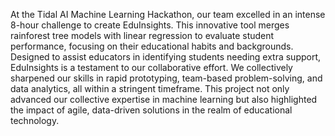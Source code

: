 At the Tidal AI Machine Learning Hackathon, our team excelled in an intense 8-hour challenge to create EduInsights. This innovative tool merges rainforest tree models with linear regression to evaluate student performance, focusing on their educational habits and backgrounds. Designed to assist educators in identifying students needing extra support, EduInsights is a testament to our collaborative effort. We collectively sharpened our skills in rapid prototyping, team-based problem-solving, and data analytics, all within a stringent timeframe. This project not only advanced our collective expertise in machine learning but also highlighted the impact of agile, data-driven solutions in the realm of educational technology.
